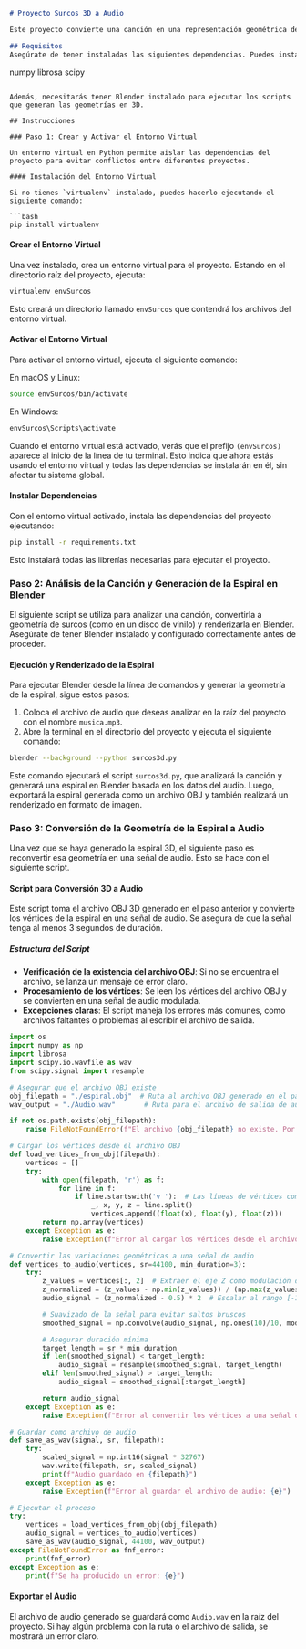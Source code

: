 ```markdown
# Proyecto Surcos 3D a Audio

Este proyecto convierte una canción en una representación geométrica de surcos (como en un disco de vinilo) y luego reconvierte esa geometría en una señal de audio. Se asegura que la señal de salida tenga al menos una duración mínima de 3 segundos y permite exportar los resultados en formato `.wav`.

## Requisitos
Asegúrate de tener instaladas las siguientes dependencias. Puedes instalar todas con el archivo `requirements.txt` incluido:

```
numpy
librosa
scipy
```

Además, necesitarás tener Blender instalado para ejecutar los scripts que generan las geometrías en 3D.

## Instrucciones

### Paso 1: Crear y Activar el Entorno Virtual

Un entorno virtual en Python permite aislar las dependencias del proyecto para evitar conflictos entre diferentes proyectos.

#### Instalación del Entorno Virtual

Si no tienes `virtualenv` instalado, puedes hacerlo ejecutando el siguiente comando:

```bash
pip install virtualenv
```

#### Crear el Entorno Virtual

Una vez instalado, crea un entorno virtual para el proyecto. Estando en el directorio raíz del proyecto, ejecuta:

```bash
virtualenv envSurcos
```

Esto creará un directorio llamado `envSurcos` que contendrá los archivos del entorno virtual.

#### Activar el Entorno Virtual

Para activar el entorno virtual, ejecuta el siguiente comando:

En macOS y Linux:
```bash
source envSurcos/bin/activate
```

En Windows:
```bash
envSurcos\Scripts\activate
```

Cuando el entorno virtual está activado, verás que el prefijo `(envSurcos)` aparece al inicio de la línea de tu terminal. Esto indica que ahora estás usando el entorno virtual y todas las dependencias se instalarán en él, sin afectar tu sistema global.

#### Instalar Dependencias

Con el entorno virtual activado, instala las dependencias del proyecto ejecutando:

```bash
pip install -r requirements.txt
```

Esto instalará todas las librerías necesarias para ejecutar el proyecto.

### Paso 2: Análisis de la Canción y Generación de la Espiral en Blender

El siguiente script se utiliza para analizar una canción, convertirla a geometría de surcos (como en un disco de vinilo) y renderizarla en Blender. Asegúrate de tener Blender instalado y configurado correctamente antes de proceder.

#### Ejecución y Renderizado de la Espiral

Para ejecutar Blender desde la línea de comandos y generar la geometría de la espiral, sigue estos pasos:

1. Coloca el archivo de audio que deseas analizar en la raíz del proyecto con el nombre `musica.mp3`.
2. Abre la terminal en el directorio del proyecto y ejecuta el siguiente comando:

```bash
blender --background --python surcos3d.py
```

Este comando ejecutará el script `surcos3d.py`, que analizará la canción y generará una espiral en Blender basada en los datos del audio. Luego, exportará la espiral generada como un archivo OBJ y también realizará un renderizado en formato de imagen.

### Paso 3: Conversión de la Geometría de la Espiral a Audio

Una vez que se haya generado la espiral 3D, el siguiente paso es reconvertir esa geometría en una señal de audio. Esto se hace con el siguiente script.

#### Script para Conversión 3D a Audio

Este script toma el archivo OBJ 3D generado en el paso anterior y convierte los vértices de la espiral en una señal de audio. Se asegura de que la señal tenga al menos 3 segundos de duración.

##### Estructura del Script

- **Verificación de la existencia del archivo OBJ**: Si no se encuentra el archivo, se lanza un mensaje de error claro.
- **Procesamiento de los vértices**: Se leen los vértices del archivo OBJ y se convierten en una señal de audio modulada.
- **Excepciones claras**: El script maneja los errores más comunes, como archivos faltantes o problemas al escribir el archivo de salida.

```python
import os
import numpy as np
import librosa
import scipy.io.wavfile as wav
from scipy.signal import resample

# Asegurar que el archivo OBJ existe
obj_filepath = "./espiral.obj"  # Ruta al archivo OBJ generado en el paso anterior
wav_output = "./Audio.wav"       # Ruta para el archivo de salida de audio

if not os.path.exists(obj_filepath):
    raise FileNotFoundError(f"El archivo {obj_filepath} no existe. Por favor, asegúrate de que la espiral fue generada correctamente.")

# Cargar los vértices desde el archivo OBJ
def load_vertices_from_obj(filepath):
    vertices = []
    try:
        with open(filepath, 'r') as f:
            for line in f:
                if line.startswith('v '):  # Las líneas de vértices comienzan con 'v'
                    _, x, y, z = line.split()
                    vertices.append((float(x), float(y), float(z)))
        return np.array(vertices)
    except Exception as e:
        raise Exception(f"Error al cargar los vértices desde el archivo OBJ: {e}")

# Convertir las variaciones geométricas a una señal de audio
def vertices_to_audio(vertices, sr=44100, min_duration=3):
    try:
        z_values = vertices[:, 2]  # Extraer el eje Z como modulación de amplitud
        z_normalized = (z_values - np.min(z_values)) / (np.max(z_values) - np.min(z_values))  # Normalizar
        audio_signal = (z_normalized - 0.5) * 2  # Escalar al rango [-1, 1]

        # Suavizado de la señal para evitar saltos bruscos
        smoothed_signal = np.convolve(audio_signal, np.ones(10)/10, mode='same')

        # Asegurar duración mínima
        target_length = sr * min_duration
        if len(smoothed_signal) < target_length:
            audio_signal = resample(smoothed_signal, target_length)
        elif len(smoothed_signal) > target_length:
            audio_signal = smoothed_signal[:target_length]

        return audio_signal
    except Exception as e:
        raise Exception(f"Error al convertir los vértices a una señal de audio: {e}")

# Guardar como archivo de audio
def save_as_wav(signal, sr, filepath):
    try:
        scaled_signal = np.int16(signal * 32767)
        wav.write(filepath, sr, scaled_signal)
        print(f"Audio guardado en {filepath}")
    except Exception as e:
        raise Exception(f"Error al guardar el archivo de audio: {e}")

# Ejecutar el proceso
try:
    vertices = load_vertices_from_obj(obj_filepath)
    audio_signal = vertices_to_audio(vertices)
    save_as_wav(audio_signal, 44100, wav_output)
except FileNotFoundError as fnf_error:
    print(fnf_error)
except Exception as e:
    print(f"Se ha producido un error: {e}")
```

#### Exportar el Audio

El archivo de audio generado se guardará como `Audio.wav` en la raíz del proyecto. Si hay algún problema con la ruta o el archivo de salida, se mostrará un error claro.
```
